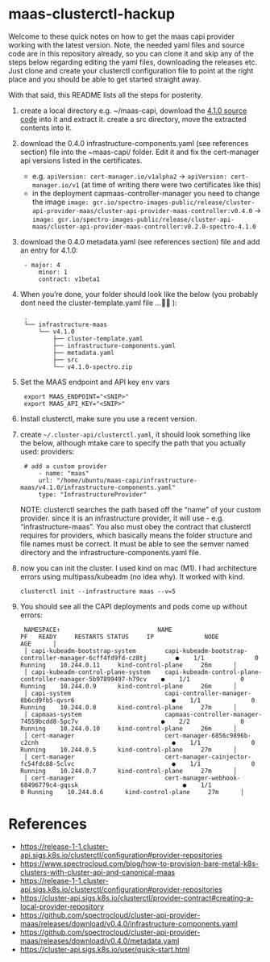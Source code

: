 # maas-clusterctl-hackup

Welcome to these quick notes on how to get the maas capi provider working with the latest version. Note, the needed yaml files and source code are in this repository already, so you can clone it and skip any of the steps below regarding editing the yaml files, downloading the releases etc.  Just clone and create your clusterctl configuration file to point at the right place and you should be able to get started straight away. 

With that said, this README lists all the steps for posterity.

1. create a local directory e.g. ~/maas-capi, download the [4.1.0 source code](https://github.com/spectrocloud/cluster-api-provider-maas/releases/tag/v4.1.0-spectro) into it and extract it. create a src directory, move the extracted contents into it.
1. download the 0.4.0 infrastructure-components.yaml (see references section) file into the ~maas-capi/ folder. Edit it and fix the cert-manager api versions listed in the certificates. 
    - e.g. `apiVersion: cert-manager.io/v1alpha2` → `apiVersion: cert-manager.io/v1` (at time of writing there were two certificates like this)
    - in the deployment capmaas-controller-manager you need to change the image
        `image: gcr.io/spectro-images-public/release/cluster-api-provider-maas/cluster-api-provider-maas-controller:v0.4.0` → `image: gcr.io/spectro-images-public/release/cluster-api-maas/cluster-api-provider-maas-controller:v0.2.0-spectro-4.1.0`
1. download the 0.4.0 metadata.yaml (see references section) file and add an entry for 4.1.0:

        - major: 4
            minor: 1
            contract: v1beta1


1. When you’re done, your folder should look like the below (you probably dont need the cluster-template.yaml file …:man_shrugging: ):

        .
        └── infrastructure-maas
            └── v4.1.0
                ├── cluster-template.yaml
                ├── infrastructure-components.yaml
                ├── metadata.yaml
                ├── src
                └── v4.1.0-spectro.zip

1. Set the MAAS endpoint and API key env vars

        export MAAS_ENDPOINT="<SNIP>"
        export MAAS_API_KEY="<SNIP>"

1. Install clusterctl, make sure you use a recent version.

1. create `~/.cluster-api/clusterctl.yaml`, it should look something like the below, although mtake care to specify the path that you actually used:
providers:

        # add a custom provider
            - name: "maas"
            url: "/home/ubuntu/maas-capi/infrastructure-maas/v4.1.0/infrastructure-components.yaml"
            type: "InfrastructureProvider"

    NOTE: clusterctl searches the path based off the “name” of your custom provider. since it is an infrastructure provider, it will use <infrastructure>-<name> e.g. “infrastructure-maas”. You also must obey the contract that clusterctl requires for providers, which basically means the folder structure and file names must be correct. It must be able to see the semver named directory and the infrastructure-components.yaml file.

1. now you can init the cluster. I used kind on mac (M1). I had architecture errors using multipass/kubeadm (no idea why). It worked with kind.

    `clusterctl init --infrastructure maas --v=5`

1. You should see all the CAPI deployments and pods come up without errors:

        NAMESPACE↑                           NAME                                                              PF   READY     RESTARTS STATUS     IP              NODE                   AGE      │
        │ capi-kubeadm-bootstrap-system        capi-kubeadm-bootstrap-controller-manager-6cff4fd9fd-cz8tj        ●    1/1              0 Running    10.244.0.11     kind-control-plane     26m      │
        │ capi-kubeadm-control-plane-system    capi-kubeadm-control-plane-controller-manager-5b97899497-h79cv    ●    1/1              0 Running    10.244.0.9      kind-control-plane     26m      │
        │ capi-system                          capi-controller-manager-8b6cd9fb5-qvsr6                           ●    1/1              0 Running    10.244.0.8      kind-control-plane     27m      │
        │ capmaas-system                       capmaas-controller-manager-74559bcdd8-5pc7v                       ●    2/2              0 Running    10.244.0.10     kind-control-plane     26m      │
        │ cert-manager                         cert-manager-6856c9896b-c2cnh                                     ●    1/1              0 Running    10.244.0.5      kind-control-plane     27m      │
        │ cert-manager                         cert-manager-cainjector-fc54fdc88-5clvc                           ●    1/1              0 Running    10.244.0.7      kind-control-plane     27m      │
        │ cert-manager                         cert-manager-webhook-68496779c4-gqssk                             ●    1/1              0 Running    10.244.0.6      kind-control-plane     27m      │

# References
- https://release-1-1.cluster-api.sigs.k8s.io/clusterctl/configuration#provider-repositories
- https://www.spectrocloud.com/blog/how-to-provision-bare-metal-k8s-clusters-with-cluster-api-and-canonical-maas
- https://release-1-1.cluster-api.sigs.k8s.io/clusterctl/configuration#provider-repositories
- https://cluster-api.sigs.k8s.io/clusterctl/provider-contract#creating-a-local-provider-repository
- https://github.com/spectrocloud/cluster-api-provider-maas/releases/download/v0.4.0/infrastructure-components.yaml
- https://github.com/spectrocloud/cluster-api-provider-maas/releases/download/v0.4.0/metadata.yaml
- https://cluster-api.sigs.k8s.io/user/quick-start.html

